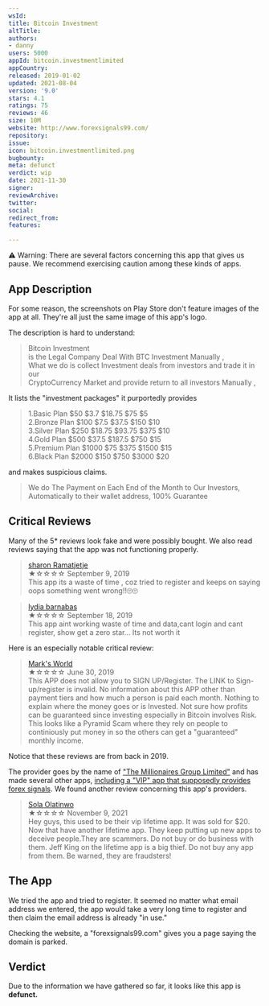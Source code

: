 ```yaml
---
wsId: 
title: Bitcoin Investment
altTitle: 
authors:
- danny
users: 5000
appId: bitcoin.investmentlimited
appCountry: 
released: 2019-01-02
updated: 2021-08-04
version: '9.0'
stars: 4.1
ratings: 75
reviews: 46
size: 10M
website: http://www.forexsignals99.com/
repository: 
issue: 
icon: bitcoin.investmentlimited.png
bugbounty: 
meta: defunct
verdict: wip
date: 2021-11-30
signer: 
reviewArchive: 
twitter: 
social: 
redirect_from: 
features: 

---
```


<!-- Emanuel thinks this is probably a scam. See https://gitlab.com/walletscrutiny/walletScrutinyCom/-/issues/314 -->
<div class="alertBox"><div>

⚠️ Warning: There are several factors concerning this app that gives us pause. We recommend exercising caution among these kinds of apps.

</div></div>

## App Description

For some reason, the screenshots on Play Store don't feature images of the app at all. They're all just the same image of this app's logo.

The description is hard to understand:
>Bitcoin Investment<br>
is the Legal Company Deal With BTC Investment Manually ,<br>
What we do is collect Investment deals from investors and trade it in our<br>
CryptoCurrency Market and provide return to all investors Manually ,

It lists the "investment packages" it purportedly provides

> 1.Basic Plan $50 $3.7 $18.75 $75 $5<br>
2.Bronze Plan $100 $7.5 $37.5 $150 $10<br>
3.Silver Plan $250 $18.75 $93.75 $375 $10<br>
4.Gold Plan $500 $37.5 $187.5 $750 $15<br>
5.Premium Plan $1000 $75 $375 $1500 $15<br>
6.Black Plan $2000 $150 $750 $3000 $20


and makes suspicious claims.

> We do The Payment on Each End of the Month to Our Investors, Automatically to their wallet address, 100% Guarantee

## Critical Reviews

Many of the 5* reviews look fake and were possibly bought. We also read reviews saying that the app was not functioning properly.

> [sharon Ramatjetje](https://play.google.com/store/apps/details?id=bitcoin.investmentlimited&reviewId=gp%3AAOqpTOF6K6OsMq8JxKtsfLFfLrbTJSg9EivvyjxYiANqdj7KWLVjmPO-NI59niYM3gnRZW7XCZDXrkiKtfIgNA)<br>
  ★☆☆☆☆ September 9, 2019 <br>
       This app its a waste of time , coz tried to register and keeps on saying oops something went wrong!!🙄🙄

> [lydia barnabas](https://play.google.com/store/apps/details?id=bitcoin.investmentlimited&reviewId=gp%3AAOqpTOH996r4u5C9ikjxp7GPb12sY1G3iz0J1lGlBQiotD0T7Tf_rGgY1PP-q_LviOVjTTA2qCPElIQJa8lP_A)<br>
  ★☆☆☆☆ September 18, 2019 <br>
       This app aint working waste of time and data,cant login and cant register, show get a zero star... Its not worth it

Here is an especially notable critical review:

> [Mark's World](https://play.google.com/store/apps/details?id=bitcoin.investmentlimited&reviewId=gp%3AAOqpTOGopwvaCc0teYvjmPo_LA3tsehEpjNbU2KVZCjA5n-b6_k5ttMaxvDdp__4ano-8LVyRrlTcNmA1vEpCA)<br>
  ★☆☆☆☆ June 30, 2019 <br>
       This APP does not allow you to SIGN UP/Register. The LINK to Sign-up/register is invalid. No information about this APP other than payment tiers and how much a person is paid each month. Nothing to explain where the money goes or is Invested. Not sure how profits can be guaranteed since investing especially in Bitcoin involves Risk. This looks like a Pyramid Scam where they rely on people to continiously put money in so the others can get a "guaranteed" monthly income.
       
Notice that these reviews are from back in 2019.

The provider goes by the name of ["The Millionaires Group Limited"](https://play.google.com/store/apps/developer?id=The+Millionaires+Group+Limited) and has made several other apps, [including a "VIP" app that supposedly provides forex signals](https://play.google.com/store/apps/details?id=forex.signals99vip). We found another review concerning this app's providers.

> [Sola Olatinwo](https://play.google.com/store/apps/details?id=forex.signals99vip&reviewId=gp%3AAOqpTOENAkF6eAIOCLGPeb-J2iBYKpOEjuM5ycA_IhIrhXjUsYZDV8WTcTzpwJ-L170je7VLKh0mdkXuz4GfL80)<br>
  ★☆☆☆☆ November 9, 2021 <br>
       Hey guys, this used to be their vip lifetime app. It was sold for $20. Now that have another lifetime app. They keep putting up new apps to deceive people.They are scammers. Do not buy or do business with them. Jeff King on the lifetime app is a big thief. Do not buy any app from them. Be warned, they are fraudsters!
       
## The App

We tried the app and tried to register. It seemed no matter what email address we entered, the app would take a very long time to register and then claim the email address is already "in use."

Checking the website, a "forexsignals99.com" gives you a page saying the domain is parked. 


## Verdict

Due to the information we have gathered so far, it looks like this app is **defunct.**